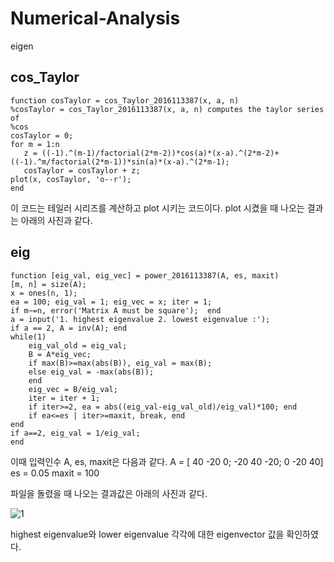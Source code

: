 # Numerical-Analysis
eigen

## cos_Taylor
    function cosTaylor = cos_Taylor_2016113387(x, a, n)
    %cosTaylor = cos_Taylor_2016113387(x, a, n) computes the taylor series of
    %cos
    cosTaylor = 0;
    for m = 1:n
       z = ((-1).^(m-1)/factorial(2*m-2))*cos(a)*(x-a).^(2*m-2)+((-1).^m/factorial(2*m-1))*sin(a)*(x-a).^(2*m-1);
       cosTaylor = cosTaylor + z;
    plot(x, cosTaylor, 'o--r');
    end
  
  이 코드는 테일러 시리즈를 계산하고 plot 시키는 코드이다.
  plot 시켰을 때 나오는 결과는 아래의 사진과 같다.
  
  
  ## eig
    function [eig_val, eig_vec] = power_2016113387(A, es, maxit)
    [m, n] = size(A);
    x = ones(n, 1);
    ea = 100; eig_val = 1; eig_vec = x; iter = 1;
    if m~=n, error('Matrix A must be square');  end
    a = input('1. highest eigenvalue 2. lowest eigenvalue :');
    if a == 2, A = inv(A); end
    while(1)
        eig_val_old = eig_val;
        B = A*eig_vec;
        if max(B)>=max(abs(B)), eig_val = max(B);
        else eig_val = -max(abs(B));
        end
        eig_vec = B/eig_val;
        iter = iter + 1;
        if iter>=2, ea = abs((eig_val-eig_val_old)/eig_val)*100; end
        if ea<=es | iter>=maxit, break, end
    end
    if a==2, eig_val = 1/eig_val;
    end
    
  이때 입력인수 A, es, maxit은 다음과 같다.
  A = [ 40 -20 0; -20 40 -20;  0 -20 40]
  es = 0.05
  maxit = 100
  
  파일을 돌렸을 때 나오는 결과값은 아래의 사진과 같다.
  
  ![1](https://user-images.githubusercontent.com/45475182/70159413-32ea3180-16fc-11ea-8df4-06844aacc4d5.PNG)

  highest eigenvalue와 lower eigenvalue 각각에 대한 eigenvector 값을 확인하였다.
